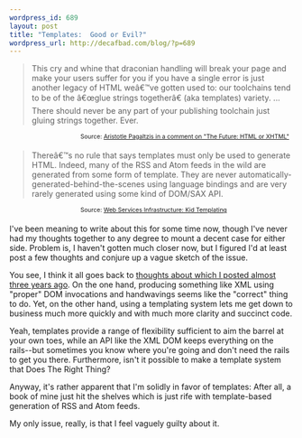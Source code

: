 ```yaml
--- 
wordpress_id: 689
layout: post
title: "Templates:  Good or Evil?"
wordpress_url: http://decafbad.com/blog/?p=689
---
```

<blockquote cite="http://lachy.id.au/log/2005/04/xhtml-future#comment-271">This cry and whine that draconian handling will break your page and make your users suffer for you if you have a single error is just another legacy of HTML weâ€™ve gotten used to: our toolchains tend to be of the â€œglue strings togetherâ€ (aka templates) variety. ... There should never be any part of your publishing toolchain just gluing strings together. Ever.</blockquote><span style="float:right; font-size: 0.75em; width:75%">Source: <a href="http://lachy.id.au/log/2005/04/xhtml-future#comment-271">Aristotle Pagaltzis in a comment on "The Future: HTML or XHTML"</a></span><br style="clear:both" /><blockquote cite="http://lesscode.org/2005/09/24/web-services-infrastructure-kid/">Thereâ€™s no rule that says templates must only be used to generate HTML. Indeed, many of the RSS and Atom feeds in the wild are generated from some form of template. They are never automatically-generated-behind-the-scenes using language bindings and are very rarely generated using some kind of DOM/SAX API.</blockquote><span style="float:right; font-size: 0.75em; width:75%">Source: <a href="http://lesscode.org/2005/09/24/web-services-infrastructure-kid/">Web Services Infrastructure: Kid Templating  </a></span><br style="clear:both" />

I've been meaning to write about this for some time now, though I've never had my thoughts together to any degree to mount a decent case for either side.  Problem is, I haven't gotten much closer now, but I figured I'd at least post a few thoughts and conjure up a vague sketch of the issue.

You see, I think it all goes back to [thoughts about which I posted almost three years ago][lazy].  On the one hand, producing something like XML using "proper" DOM invocations and handwavings seems like the "correct" thing to do.  Yet, on the other hand, using a templating system lets me get down to business much more quickly and with much more clarity and succinct code.  

Yeah, templates provide a range of flexibility sufficient to aim the barrel at your own toes, while an API like the XML DOM keeps everything on the rails--but sometimes you know where you're going and don't need the rails to get you there.  Furthermore, isn't it possible to make a template system that Does The Right Thing?

Anyway, it's rather apparent that I'm solidly in favor of templates:  After all, a book of mine just hit the shelves which is just rife with template-based generation of RSS and Atom feeds.  

My only issue, really, is that I feel vaguely guilty about it.

[lazy]: http://decafbad.com/blog/2002/12/13/oooced

